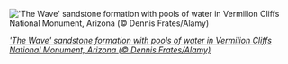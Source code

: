 
!['The Wave' sandstone formation with pools of water in Vermilion Cliffs National Monument, Arizona (© Dennis Frates/Alamy)](https://cn.bing.com//th?id=OHR.TheWave_EN-US9748334524_1920x1080.jpg&rf=LaDigue_1920x1080.jpg&pid=hp)

*['The Wave' sandstone formation with pools of water in Vermilion Cliffs National Monument, Arizona (© Dennis Frates/Alamy)](https://www.bing.com/search?q=vermilion+cliffs+national+monument&FORM=hpcapt&filters=HpDate%3a%2220210205_0800%22)*
